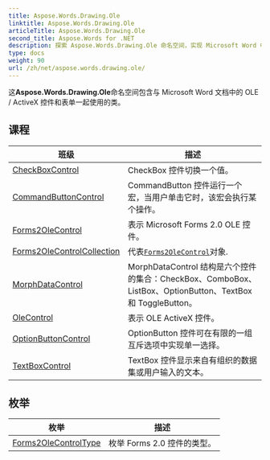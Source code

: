 ```yaml
---
title: Aspose.Words.Drawing.Ole
linktitle: Aspose.Words.Drawing.Ole
articleTitle: Aspose.Words.Drawing.Ole
second_title: Aspose.Words for .NET
description: 探索 Aspose.Words.Drawing.Ole 命名空间，实现 Microsoft Word 中 OLE/ActiveX 控件的无缝集成，增强文档的交互性和功能。
type: docs
weight: 90
url: /zh/net/aspose.words.drawing.ole/
---
```

这**Aspose.Words.Drawing.Ole**命名空间包含与 Microsoft Word 文档中的 OLE / ActiveX 控件和表单一起使用的类。

## 课程

| 班级 | 描述 |
| --- | --- |
| [CheckBoxControl](./checkboxcontrol/) | CheckBox 控件切换一个值。 |
| [CommandButtonControl](./commandbuttoncontrol/) | CommandButton 控件运行一个宏，当用户单击它时，该宏会执行某个操作。 |
| [Forms2OleControl](./forms2olecontrol/) | 表示 Microsoft Forms 2.0 OLE 控件。 |
| [Forms2OleControlCollection](./forms2olecontrolcollection/) | 代表[`Forms2OleControl`](../aspose.words.drawing.ole/forms2olecontrol/)对象. |
| [MorphDataControl](./morphdatacontrol/) | MorphDataControl 结构是六个控件的集合：CheckBox、ComboBox、ListBox、OptionButton、TextBox 和 ToggleButton。 |
| [OleControl](./olecontrol/) | 表示 OLE ActiveX 控件。 |
| [OptionButtonControl](./optionbuttoncontrol/) | OptionButton 控件可在有限的一组互斥选项中实现单一选择。 |
| [TextBoxControl](./textboxcontrol/) | TextBox 控件显示来自有组织的数据集或用户输入的文本。 |
## 枚举

| 枚举 | 描述 |
| --- | --- |
| [Forms2OleControlType](./forms2olecontroltype/) | 枚举 Forms 2.0 控件的类型。 |
